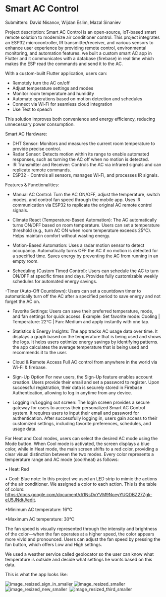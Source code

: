 # Smart AC Control

Submitters:
David Nisanov, 
Wijdan Eslim, 
Mazal Sinaniev

Project description:
Smart AC Control is an open-source, IoT-based smart remote solution to modernize air conditioner control. This project integrates an ESP32 microcontroller, IR transmitter/receiver, and various sensors to enhance user experience by providing remote control, environmental monitoring, and automation features. we built a custom smart AC app in Flutter and it communicates with a database (firebase) in real time which makes the ESP read the commands and send it to the AC.

With a custom-built Flutter application, users can:
- Remotely turn the AC on/off
- Adjust temperature settings and modes
- Monitor room temperature and humidity
- Automate operations based on motion detection and schedules
- Connect via Wi-Fi for seamless cloud integration
- Use Text to speach

This solution improves both convenience and energy efficiency, reducing unnecessary power consumption.

Smart AC Hardware:
- DHT Sensor: Monitors and measures the current room temperature to provide precise control.
- Radar Sensor: Detects motion within its range to enable automated responses, such as turning the AC off when no motion is detected.
- IR Transmitter and Receiver: Controls the AC via infrared signals and can replicate remote commands.
- ESP32 - Controls all sensors, manages Wi-Fi, and processes IR signals.

Features & Functionalities:
- Manual AC Control:
  Turn the AC ON/OFF, adjust the temperature, switch modes, and control fan speed through the mobile app.
  Uses IR communication via ESP32 to replicate the original AC remote control signals.
  
- Climate React (Temperature-Based Automation):
  The AC automatically turns ON/OFF based on room temperature.
  Users can set a temperature threshold (e.g., turn AC ON when room temperature exceeds 25°C).
  Helps maintain comfort without wasting energy.

- Motion-Based Automation:
  Uses a radar motion sensor to detect occupancy.
  Automatically turns OFF the AC if no motion is detected for a specified time.
  Saves energy by preventing the AC from running in an empty room.

- Scheduling (Custom Timed Control):
  Users can schedule the AC to turn ON/OFF at specific times and days.
  Provides fully customizable weekly schedules for automated energy savings.

-Timer (Auto-Off Countdown):
  Users can set a countdown timer to automatically turn off the AC after a specified period to save energy and not forget the AC on.

- Favorite Settings:
  Users can save their preferred temperature, mode, and fan settings for quick access.
  Example: Set favorite mode: Cooling | Temperature: 22°C | Fan: Medium and apply instantly with one tap.

- Statistics & Energy Insights:
  The app tracks AC usage data over time. It displays a graph based on the temperature that is being used and shows the logs. It helps users optimize energy savings by identifying patterns. the app calculates the average temperature that is being used and recommends     it to the user.

- Cloud & Remote Access
  Full AC control from anywhere in the world via Wi-Fi & firebase.

- Sign-Up Option
  For new users, the Sign-Up feature enables account creation. Users provide their email and set a password to register. Upon successful registration, their data is securely stored in Firebase Authentication, allowing     to log in anytime from any device.


- Logging in/Logging out screen:
  The login screen provides a secure gateway for users to access their personalized Smart AC Control system. It requires users to input their email and password for authentication. After successfully logging in, users     gain access to their customized settings, including favorite preferences, schedules, and usage data.


For Heat and Cool modes, users can select the desired AC mode using the Mode button. When Cool mode is activated, the screen displays a blue color, while in Heat mode, the main screen shifts to a red color, providing a clear visual distinction between the two modes.
Every color represents a temperature range and AC mode (cool/heat) as follows:

• Heat: Red

• Cool: Blue
note: In this project we used an LED strip to mimic the actions of the air conditioner. We assigned a color to each action. This is the table of colors: https://docs.google.com/document/d/1NsDxYVM9NoeyYUQDBZ27Zgk-eU5JNdtJ/edit.

*Minimum AC temperature: 16°C

*Maximum AC temperature: 30°C

The fan speed is visually represented through the intensity and brightness of the color—when the fan operates at a higher speed, the color appears more vivid and pronounced. Users can adjust the fan speed by pressing the fan button, which offers Low and High settings.

We used a weather service called geolocator so the user can know what temperature is outside and decide what settings he wants based on this data.

This is what the app looks like:




![image_resized_sign_in_smaller](https://github.com/user-attachments/assets/06cc6f16-9834-4005-bb04-2b10aa31b411)
![image_resized_smaller](https://github.com/user-attachments/assets/cb38e2cb-2f2e-4ef5-902d-582c3a782a37)&nbsp; ![image_resized_new_smaller](https://github.com/user-attachments/assets/2c4c3d12-4373-4de7-a004-851d8759f00e)&nbsp;
 ![image_resized_third_smaller](https://github.com/user-attachments/assets/4172dac3-2179-4cdb-b662-549812fbdec9)






  

